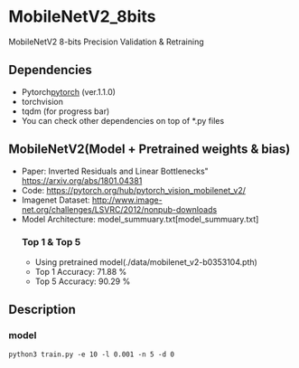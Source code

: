 # MobileNetV2_8bits
MobileNetV2 8-bits Precision Validation & Retraining

## Dependencies
- Pytorch[pytorch] (ver.1.1.0)
- torchvision
- tqdm (for progress bar)
- You can check other dependencies on top of *.py files

## MobileNetV2(Model + Pretrained weights & bias)
- Paper: Inverted Residuals and Linear Bottlenecks" <https://arxiv.org/abs/1801.04381>
- Code: https://pytorch.org/hub/pytorch_vision_mobilenet_v2/
- Imagenet Dataset: http://www.image-net.org/challenges/LSVRC/2012/nonpub-downloads
- Model Architecture: model_summuary.txt[model_summuary.txt]
  ### Top 1 & Top 5
  - Using pretrained model(./data/mobilenet_v2-b0353104.pth)
  - Top 1 Accuracy: 71.88 % 	 
  - Top 5 Accuracy: 90.29 %
 
## Description
### model

~~~
python3 train.py -e 10 -l 0.001 -n 5 -d 0
~~~

[pytorch]: https://pytorch.org/
[model_summary.txt]: https://github.com/WheatBeer/MobileNetV2_8bits/blob/master/model_summary.txt
